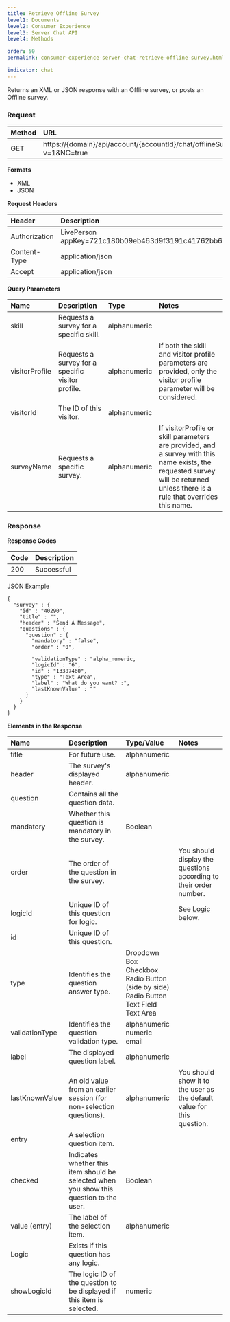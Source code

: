 ```yaml
---
title: Retrieve Offline Survey
level1: Documents
level2: Consumer Experience
level3: Server Chat API
level4: Methods

order: 50
permalink: consumer-experience-server-chat-retrieve-offline-survey.html

indicator: chat
---
```


Returns an XML or JSON response with an Offline survey, or posts an Offline survey.

### Request

| Method | URL  |
| :--- | :--- |
| GET | https://{domain}/api/account/{accountId}/chat/offlineSurvey?v=1&NC=true |

**Formats**

- XML
- JSON

**Request Headers**

| Header | Description |
| :--- | :--- |
| Authorization | LivePerson appKey=721c180b09eb463d9f3191c41762bb68 |
| Content-Type | application/json |
| Accept | application/json |

**Query Parameters**

| Name  | Description | Type | Notes |
| :--- | :--- | :--- | :--- |
| skill | Requests a survey for a specific skill. | alphanumeric | |
| visitorProfile | Requests a survey for a specific visitor profile. |  alphanumeric | If both the skill and visitor profile parameters are provided, only the visitor profile parameter will be considered. |
| visitorId | The ID of this visitor. | alphanumeric | |
| surveyName | Requests a specific survey. | alphanumeric | If visitorProfile or skill parameters are provided, and a survey with this name exists, the requested survey will be returned unless there is a rule that overrides this name. |
  
### Response

**Response Codes**

| Code | Description |
| :--- | :--- |
| 200 | Successful |

JSON Example

    {
      "survey" : {
        "id" : "40290",
        "title" : "",
        "header" : "Send A Message",
        "questions" : {
          "question" : {
            "mandatory" : "false",
            "order" : "0",
    
            "validationType" : "alpha_numeric,
            "logicId" : "6",
            "id" : "13387460",
            "type" : "Text Area",
            "label" : "What do you want? :",
            "lastKnownValue" : ""
          }
        }
      }
    }

**Elements in the Response**

| Name | Description | Type/Value | Notes |
| :--- | :--- | :--- | :--- |
| title | For future use. | alphanumeric | |
| header | The survey's displayed header. | alphanumeric | |
| question | Contains all the question data. | | |
| mandatory | Whether this question is mandatory in the survey. | Boolean | |
| order | The order of the question in the survey. | | You should display the questions according to their order number. |
| logicId | Unique ID of this question for logic. | | See [Logic](#logic) below. |
| id |  Unique ID of this question. | | |
| type | Identifies the question answer type. | Dropdown Box <br> Checkbox <br> Radio Button (side by side) <br> Radio Button <br> Text Field <br> Text Area | |
| validationType | Identifies the question validation type.  | alphanumeric <br> numeric <br> email | |
| label | The displayed question label. | alphanumeric | |
| lastKnownValue | An old value from an earlier session (for non-selection questions). | alphanumeric | You should show it to the user as the default value for this question. |
| entry | A selection question item. | | |
| checked | Indicates whether this item should be selected when you show this question to the user. | Boolean | |
| value (entry) | The label of the selection item. | alphanumeric | |
| <a name="logic">Logic</a> | Exists if this question has any logic. | |
| showLogicId | The logic ID of the question to be displayed if this item is selected. | numeric | |